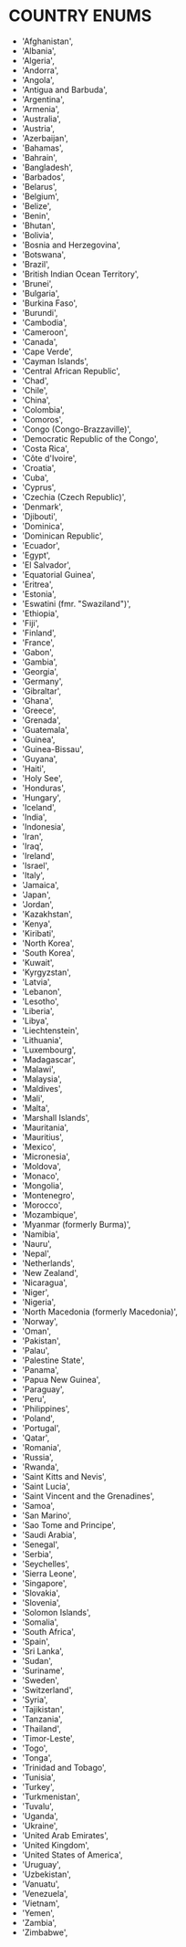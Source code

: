 # COUNTRY ENUMS

- 'Afghanistan',
- 'Albania',
- 'Algeria',
- 'Andorra',
- 'Angola',
- 'Antigua and Barbuda',
- 'Argentina',
- 'Armenia',
- 'Australia',
- 'Austria',
- 'Azerbaijan',
- 'Bahamas',
- 'Bahrain',
- 'Bangladesh',
- 'Barbados',
- 'Belarus',
- 'Belgium',
- 'Belize',
- 'Benin',
- 'Bhutan',
- 'Bolivia',
- 'Bosnia and Herzegovina',
- 'Botswana',
- 'Brazil',
- 'British Indian Ocean Territory',
- 'Brunei',
- 'Bulgaria',
- 'Burkina Faso',
- 'Burundi',
- 'Cambodia',
- 'Cameroon',
- 'Canada',
- 'Cape Verde',
- 'Cayman Islands',
- 'Central African Republic',
- 'Chad',
- 'Chile',
- 'China',
- 'Colombia',
- 'Comoros',
- 'Congo (Congo-Brazzaville)',
- 'Democratic Republic of the Congo',
- 'Costa Rica',
- 'Côte d'Ivoire',
- 'Croatia',
- 'Cuba',
- 'Cyprus',
- 'Czechia (Czech Republic)',
- 'Denmark',
- 'Djibouti',
- 'Dominica',
- 'Dominican Republic',
- 'Ecuador',
- 'Egypt',
- 'El Salvador',
- 'Equatorial Guinea',
- 'Eritrea',
- 'Estonia',
- 'Eswatini (fmr. "Swaziland")',
- 'Ethiopia',
- 'Fiji',
- 'Finland',
- 'France',
- 'Gabon',
- 'Gambia',
- 'Georgia',
- 'Germany',
- 'Gibraltar',
- 'Ghana',
- 'Greece',
- 'Grenada',
- 'Guatemala',
- 'Guinea',
- 'Guinea-Bissau',
- 'Guyana',
- 'Haiti',
- 'Holy See',
- 'Honduras',
- 'Hungary',
- 'Iceland',
- 'India',
- 'Indonesia',
- 'Iran',
- 'Iraq',
- 'Ireland',
- 'Israel',
- 'Italy',
- 'Jamaica',
- 'Japan',
- 'Jordan',
- 'Kazakhstan',
- 'Kenya',
- 'Kiribati',
- 'North Korea',
- 'South Korea',
- 'Kuwait',
- 'Kyrgyzstan',
- 'Latvia',
- 'Lebanon',
- 'Lesotho',
- 'Liberia',
- 'Libya',
- 'Liechtenstein',
- 'Lithuania',
- 'Luxembourg',
- 'Madagascar',
- 'Malawi',
- 'Malaysia',
- 'Maldives',
- 'Mali',
- 'Malta',
- 'Marshall Islands',
- 'Mauritania',
- 'Mauritius',
- 'Mexico',
- 'Micronesia',
- 'Moldova',
- 'Monaco',
- 'Mongolia',
- 'Montenegro',
- 'Morocco',
- 'Mozambique',
- 'Myanmar (formerly Burma)',
- 'Namibia',
- 'Nauru',
- 'Nepal',
- 'Netherlands',
- 'New Zealand',
- 'Nicaragua',
- 'Niger',
- 'Nigeria',
- 'North Macedonia (formerly Macedonia)',
- 'Norway',
- 'Oman',
- 'Pakistan',
- 'Palau',
- 'Palestine State',
- 'Panama',
- 'Papua New Guinea',
- 'Paraguay',
- 'Peru',
- 'Philippines',
- 'Poland',
- 'Portugal',
- 'Qatar',
- 'Romania',
- 'Russia',
- 'Rwanda',
- 'Saint Kitts and Nevis',
- 'Saint Lucia',
- 'Saint Vincent and the Grenadines',
- 'Samoa',
- 'San Marino',
- 'Sao Tome and Principe',
- 'Saudi Arabia',
- 'Senegal',
- 'Serbia',
- 'Seychelles',
- 'Sierra Leone',
- 'Singapore',
- 'Slovakia',
- 'Slovenia',
- 'Solomon Islands',
- 'Somalia',
- 'South Africa',
- 'Spain',
- 'Sri Lanka',
- 'Sudan',
- 'Suriname',
- 'Sweden',
- 'Switzerland',
- 'Syria',
- 'Tajikistan',
- 'Tanzania',
- 'Thailand',
- 'Timor-Leste',
- 'Togo',
- 'Tonga',
- 'Trinidad and Tobago',
- 'Tunisia',
- 'Turkey',
- 'Turkmenistan',
- 'Tuvalu',
- 'Uganda',
- 'Ukraine',
- 'United Arab Emirates',
- 'United Kingdom',
- 'United States of America',
- 'Uruguay',
- 'Uzbekistan',
- 'Vanuatu',
- 'Venezuela',
- 'Vietnam',
- 'Yemen',
- 'Zambia',
- 'Zimbabwe',

